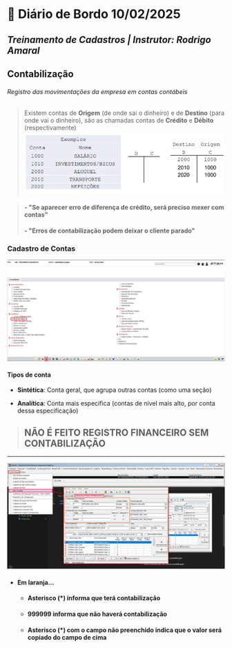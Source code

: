 # 📌 **Diário de Bordo 10/02/2025**
## *Treinamento de Cadastros | Instrutor: Rodrigo Amaral*

## Contabilização
###### Registro das movimentações da empresa em contas contábeis

> Existem contas de **Origem** (de onde sai o dinheiro) e de **Destino** (para onde vai o dinheiro), são as chamadas contas de **Crédito** e **Débito** (respectivamente)
![alt text](imagens/Screenshot_10.png)

> #### - "Se aparecer erro de diferença de crédito, será preciso mexer com contas"
> #### - "Erros de contabilização podem deixar o cliente parado"

### Cadastro de Contas

![alt text](imagens/Screenshot_7.png)

#### Tipos de conta

- **Sintética**: Conta geral, que agrupa outras contas (como uma seção)

- **Analítica**: Conta mais específica (contas de nível mais alto, por conta dessa especificação)

> ## NÃO É FEITO REGISTRO FINANCEIRO SEM CONTABILIZAÇÃO

---

![alt text](imagens/Screenshot_9.png)

- #### Em laranja...
    - #### Asterisco (*) informa que terá contabilização
    - #### 999999 informa que não haverá contabilização
    - #### Asterisco (*) com o campo não preenchido indica que o valor será copiado do campo de cima